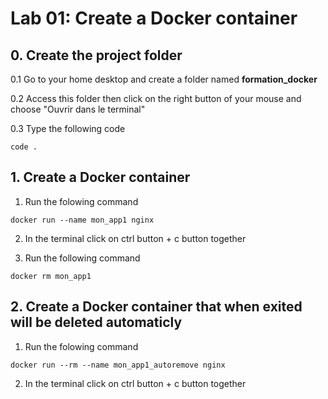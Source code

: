# Lab 01: Create a Docker container

## 0. Create the project folder

0.1 Go to your home desktop and create a folder named **formation_docker**

0.2 Access this folder then click on the right button of your mouse and choose "Ouvrir dans le terminal"

0.3 Type the following code
```
code .
```

## 1. Create a Docker container

1. Run the folowing command

```
docker run --name mon_app1 nginx
```

2. In the terminal click on ctrl button + c button together
 
3. Run the following command
```
docker rm mon_app1
```

## 2. Create a Docker container that when exited will be deleted automaticly

1. Run the folowing command

```
docker run --rm --name mon_app1_autoremove nginx
```

2. In the terminal click on ctrl button + c button together
 